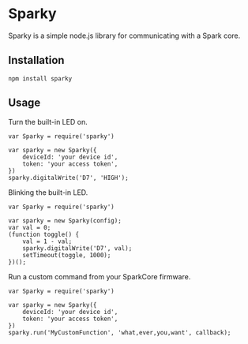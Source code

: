 Sparky
=============================
Sparky is a simple node.js library for communicating with a Spark core.

Installation
-----------------------------
```
npm install sparky
```

Usage
-----------------------------
Turn the built-in LED on.

```
var Sparky = require('sparky')

var sparky = new Sparky({
	deviceId: 'your device id',
	token: 'your access token',
})
sparky.digitalWrite('D7', 'HIGH');
```

Blinking the built-in LED.

```
var Sparky = require('sparky')

var sparky = new Sparky(config);
var val = 0;
(function toggle() {
	val = 1 - val;
	sparky.digitalWrite('D7', val);
	setTimeout(toggle, 1000);
})();
```

Run a custom command from your SparkCore firmware.
```
var Sparky = require('sparky')

var sparky = new Sparky({
	deviceId: 'your device id',
	token: 'your access token',
})
sparky.run('MyCustomFunction', 'what,ever,you,want', callback);
```

